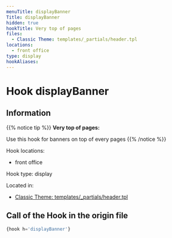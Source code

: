 ```yaml
---
menuTitle: displayBanner
Title: displayBanner
hidden: true
hookTitle: Very top of pages
files:
  - Classic Theme: templates/_partials/header.tpl
locations:
  - front office
type: display
hookAliases:
---
```


# Hook displayBanner

## Information

{{% notice tip %}}
**Very top of pages:** 

Use this hook for banners on top of every pages
{{% /notice %}}

Hook locations: 
  - front office

Hook type: display

Located in: 
  - [Classic Theme: templates/_partials/header.tpl](https://github.com/PrestaShop/classic-theme/blob/develop/templates/_partials/header.tpl)

## Call of the Hook in the origin file

```php
{hook h='displayBanner'}
```